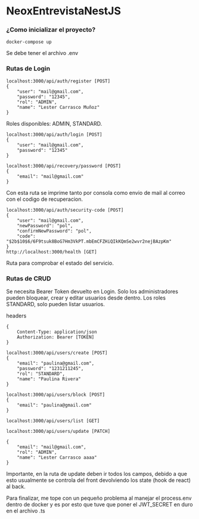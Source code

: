 # NeoxEntrevistaNestJS

### ¿Como inicializar el proyecto?

    docker-compose up

Se debe tener el archivo .env

### Rutas de Login

	localhost:3000/api/auth/register [POST]
	{	
		"user": "mail@gmail.com",
		"password": "12345",
		"rol": "ADMIN",
		"name": "Lester Carrasco Muñoz"
	}
Roles disponibles: ADMIN, STANDARD.

	localhost:3000/api/auth/login [POST]
	{
		"user": "mail@gmail.com",
		"password": "12345"
	}

	localhost:3000/api/recovery/password [POST]
	{
		"email": "mail@gmail.com"
	}
Con esta ruta se imprime tanto por consola como envio de mail al correo con el codigo de recuperacion.

	localhost:3000/api/auth/security-code [POST]
	{
		"user": "mail@gmail.com",
		"newPassword": "pol",
		"confirmNewPassword": "pol",
		"code": "$2b$10$6/6F9tsuk8BoG7Hm3VkPT.mbEmCFZHiQIkKQmSe2wvr2nejBAzpKm"
	}
	http://localhost:3000/health [GET]
	
Ruta para comprobar el estado del servicio.

### Rutas de CRUD
Se necesita Bearer Token devuelto en Login.
Solo los administradores pueden bloquear, crear y editar usuarios desde dentro.
Los roles STANDARD, solo pueden listar usuarios.


headers

	{
		Content-Type: application/json
		Authorization: Bearer [TOKEN]
	}

	localhost:3000/api/users/create [POST]	
	{
		"email": "paulina@gmail.com",
		"password": "1231211245",
		"rol": "STANDARD",
		"name": "Paulina Rivera"
	}

	localhost:3000/api/users/block [POST]
	{
		"email": "paulina@gmail.com"
	}
	
	localhost:3000/api/users/list [GET]
	
	localhost:3000/api/users/update [PATCH]
	
	{
		"email": "mail@gmail.com",
		"rol": "ADMIN",
		"name": "Lester Carrasco aaaa"
	}

Importante, en la ruta de update deben ir todos los campos, debido a que esto usualmente se controla del front devolviendo los state (hook de react) al back.

Para finalizar, me tope con un pequeño problema al manejar el process.env dentro de docker y es por esto que tuve que poner el JWT_SECRET en duro en el archivo .ts



